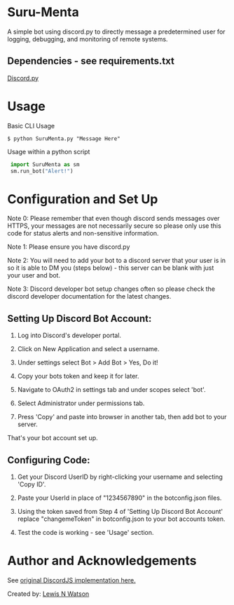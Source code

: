 # Suru-Menta
 A simple bot using discord.py to directly message a predetermined user for logging, debugging, and monitoring of remote systems.

## Dependencies - see requirements.txt
  [Discord.py](https://discordpy.readthedocs.io/)

# Usage
Basic CLI Usage

```
$ python SuruMenta.py "Message Here"
```

Usage within a python script

``` python
 import SuruMenta as sm
 sm.run_bot("Alert!")
```

# Configuration and Set Up
  Note 0: Please remember that even though discord sends messages over HTTPS, your messages are not necessarily secure so please only use this code for status alerts and non-sensitive information.

  Note 1: Please ensure you have discord.py

  Note 2: You will need to add your bot to a discord server that your user is in so it is able to DM you (steps below) - this server can be blank with just your user and bot.

  Note 3: Discord developer bot setup changes often so please check the discord developer documentation for the latest changes.

## Setting Up Discord Bot Account:
  1. Log into Discord's developer portal.

  2. Click on New Application and select a username.

  3. Under settings select Bot > Add Bot > Yes, Do it!

  4. Copy your bots token and keep it for later.

  5. Navigate to OAuth2 in settings tab and under scopes select 'bot'.

  6. Select Administrator under permissions tab.

  7. Press 'Copy' and paste into browser in another tab, then add bot to your server.

  That's your bot account set up.

## Configuring Code:
  1. Get your Discord UserID by right-clicking your username and selecting 'Copy ID'.

  2. Paste your UserId in place of "1234567890" in the botconfig.json files.

  3. Using the token saved from Step 4 of 'Setting Up Discord Bot Account' replace "changemeToken" in botconfig.json to your bot accounts token.

  4. Test the code is working - see 'Usage' section.


# Author and Acknowledgements

  See [original DiscordJS implementation here.](https://github.com/lewiswatson55/Suru-Menta/)

  Created by: [Lewis N Watson](https://github.com/lewiswatson55/)